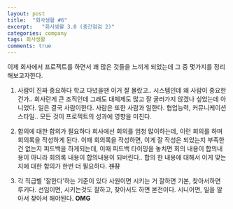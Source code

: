 ```yaml
---
layout: post
title:  "회사생활 #6"
excerpt:   "회사생활 3.0 (중간점검 2)"
categories: company
tags: 회사생활
comments: true
---
```


이제 회사에서 프로젝트를 하면서 꽤 많은 것들을 느끼게 되었는데 그 중 몇가지를 정리해보고자한다.

1. 사람이 진짜 중요하다
학교 다녔을땐 이거 잘 몰랐고.. 시스템인데 왜 사람이 중요한건가.. 회사란게 큰 조직인데 그래도 대체제도 많고 잘 굴러가지 않겠나 싶었는데 아니었다. 일은 결국 사람이한다. 사람은 또한 사람과 일한다. 협업능력, 커뮤니케이션 스타일.. 모든 것이 프로젝트의 성과에 영향을 미친다.

2. 합의에 대한 합의가 필요하다
회사에선 회의를 엄청 많이하는데, 이런 회의를 하며 회의록을 작성하게 된다. 이때 회의록을 작성하면, 이게 잘 작성은 되었는지 부족한건 없는지 피드백을 하게되는데, 이때 피드백 타이밍을 놓치면 회의 내용이 합의내용이 아니라 회의록 내용이 합의내용이 되버린다.. 합의 한 내용에 대해서 이게 맞는지에 대한 합의가 한번 더 필요하다. ~~젠장~~

3. 각 직급별 '잘한다'하는 기준이 있다
사원이면 시키는 거 잘하면 기본, 찾아서하면 루키다.
선임이면, 시키는것도 잘하고, 찾아서도 하면 본전이다.
시니어면, 일을 알아서 찾아서 해야된다.
**OMG**


